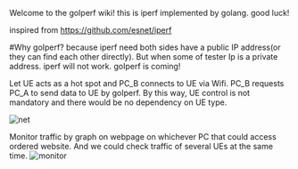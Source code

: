 Welcome to the goIperf wiki!
this is iperf implemented by golang. good luck!

inspired from https://github.com/esnet/iperf

#Why goIperf? because iperf need both sides have a public IP address(or they can find each other directly). But when some of tester Ip is a private address. iperf will not work. goIperf is coming!

Let UE acts as a hot spot and PC_B connects to UE via Wifi. PC_B requests PC_A to send data to UE by goIperf. By this way, UE control is not mandatory and there would be no dependency on UE type. 

![net](https://github.com/docooler/goIperf/blob/master/net.png)

Monitor traffic by graph on webpage on whichever PC that could access ordered website. And we could check traffic of several UEs at the same time.
![monitor](https://github.com/docooler/goIperf/blob/master/Picture1.png)




